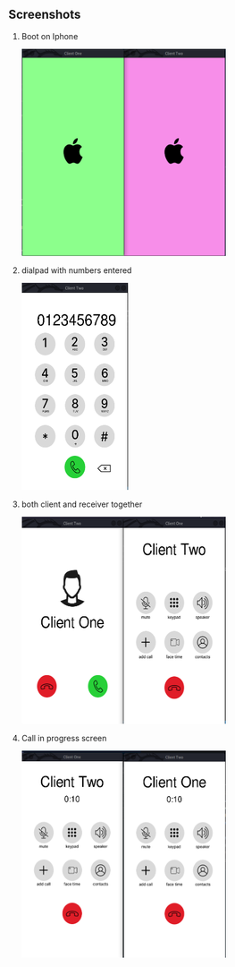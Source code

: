 ## Screenshots

1. Boot on Iphone

   <img src= "../screenshots/switch-on.png" height = "370" width = "365">

2. dialpad with numbers entered 
 
    <img src= "../screenshots/dialpad-with-number-entered.png" height = "370" width = "190">

3. both client and receiver together 
      
    <img src= "../screenshots/both-client-and%20-receiver-together.png" height = "370" width = "365">


6. Call in progress screen

   <img src = "../screenshots/call-in-progess.png" height = "370" width = "365" >
